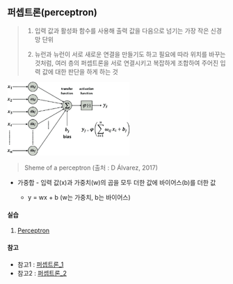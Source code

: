 ## 퍼셉트론(perceptron)

> 1. 입력 값과 활성화 함수를 사용해 출력 값을 다음으로 넘기는 가장 작은 신경망 단위
>
> 2. 뉴런과 뉴런이 서로 새로운 연결을 만들기도 하고 필요에 따라 위치를 바꾸는 것처럼, 여러 층의 퍼셉트론을 서로 연결시키고 복잡하게 조합하여 주어진 입력 값에 대한 판단을 하게 하는 것

<img src="images/Scheme-of-a-perceptron-A-nonlinear-activation-function-BULLET-is-applied-to-the.png" alt="Scheme-of-a-perceptron-A-nonlinear-activation-function-BULLET-is-applied-to-the" style="zoom: 33%;" />

> Sheme of a perceptron (출처 : D Álvarez, 2017)

- 가중합 - 입력 값(x)과 가중치(w)의 곱을 모두 더한 값에 바이어스(b)를 더한 값

  - y = wx + b (w는 가중치,  b는 바이어스)
  

#### 실습

1. [Perceptron](https://github.com/madfalc0n/Image-analysis-and-develope/blob/master/Deep_Learning/20191230/1.3_perceptron.ipynb)

#### 참고
- 참고1 : [퍼셉트론_1](http://www.incodom.kr/%EA%B8%B0%EA%B3%84%ED%95%99%EC%8A%B5/%ED%8D%BC%EC%85%89%ED%8A%B8%EB%A1%A0)
- 참고2 : [퍼셉트론_2](https://wikidocs.net/24958)
